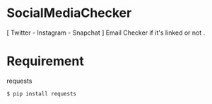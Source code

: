 # SocialMediaChecker
[ Twitter - Instagram - Snapchat ] Email Checker if it's linked or not . 

# Requirement

 requests 

` $ pip install requests `
